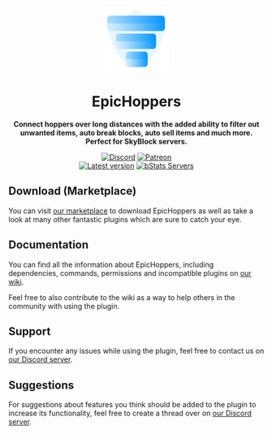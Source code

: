 <!--suppress HtmlDeprecatedAttribute -->
<div align="center">
<img src="docs/Logo.png" width="128px">

# EpicHoppers
**Connect hoppers over long distances with the added ability to filter out unwanted items, auto break blocks, auto sell items and much more.**
**Perfect for SkyBlock servers.**


[![Discord][Discord shield]][Discord invite]
[![Patreon][Patreon shield]][Patreon page]
<br>
[![Latest version][Latest version shield]][Plugin page]
[![bStats Servers][bStats shield]][bStats page]
</div>


## Download (Marketplace)
You can visit [our marketplace][Plugin page] to download EpicHoppers as well as take a
look at many other fantastic plugins which are sure to catch your eye.

## Documentation
You can find all the information about EpicHoppers, including dependencies, commands, permissions and incompatible
plugins on [our wiki][Plugin wiki].

Feel free to also contribute to the wiki as a way to help others in the community with using the plugin.

## Support
If you encounter any issues while using the plugin, feel free to contact us on
[our Discord server][Discord invite].

## Suggestions
For suggestions about features you think should be added to the plugin to increase its functionality, feel free to
create a thread over on [our Discord server][Discord invite].


[Plugin page]: https://songoda.com/product/8
[Plugin wiki]: https://wiki.craftaro.com/index.php/Epic_Hoppers
[Patreon page]: https://www.patreon.com/join/songoda
[Discord invite]: https://discord.gg/7TXM8xr2Ng
[bStats page]: https://bstats.org/plugin/bukkit/EpicHoppers/4185

[Patreon shield]: https://img.shields.io/badge/-Support_us_on_Patreon-F96854.svg?logo=patreon&style=flat&logoColor=white
[Discord shield]: https://img.shields.io/discord/1214289374506917889?color=5865F2&label=Discord&logo=discord&logoColor=5865F2
[bStats shield]: https://img.shields.io/bstats/servers/4185?label=Servers
[Latest version shield]: https://img.shields.io/badge/dynamic/xml?style=flat&color=blue&logo=github&logoColor=white&label=Latest&url=https%3A%2F%2Fraw.githubusercontent.com%2Fcraftaro%2FEpicHoppers%2Fmaster%2Fpom.xml&query=%2F*%5Blocal-name()%3D'project'%5D%2F*%5Blocal-name()%3D'version'%5D
